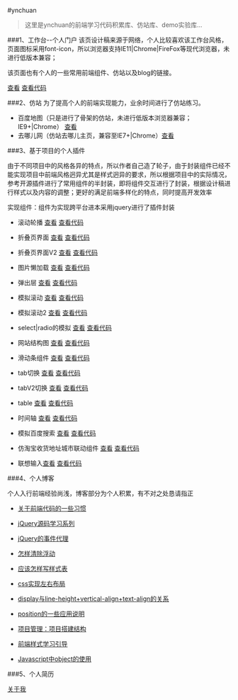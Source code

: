 #ynchuan

> 这里是ynchuan的前端学习代码积累库、仿站库、demo实验库...

###1、工作台--个人门户
该页设计稿来源于网络，个人比较喜欢该工作台风格，页面图标采用font-icon，所以浏览器支持IE11|Chrome|FireFox等现代浏览器，未进行低版本兼容；

该页面也有个人的一些常用前端组件、仿站以及blog的链接。

[查看](http://ynchuan.github.io/coding/index.html "主站")  [查看代码](index.html)

###2、仿站
为了提高个人的前端实现能力，业余时间进行了仿站练习。

- 百度地图（只是进行了骨架的仿站，未进行低版本浏览器兼容；IE9+|Chrome） [查看](http://ynchuan.github.io/coding/repository/project/forksite/baidu-map-index.html)
- 去哪儿网（仿站去哪儿主页，兼容至IE7+|Chrome）[查看](http://ynchuan.github.io/coding/repository/project/forksite/qunar.html)



###3、基于项目的个人插件

由于不同项目中的风格各异的特点，所以作者自己造了轮子，由于封装组件已经不能实现项目中前端风格迥异尤其是样式迥异的要求，所以根据项目中的实际情况，参考开源插件进行了常用组件的半封装，即将组件交互进行了封装，根据设计稿进行样式以及内容的调整；更好的满足前端多样化的特点，同时提高开发效率

实现组件：组件为实现跨平台进本采用jquery进行了插件封装

- 滚动轮播 [查看](http://ynchuan.github.io/coding/repository/plugin/carousel.html) [查看代码](repository/plugin/carousel.html)

- 折叠页界面 [查看](http://ynchuan.github.io/coding/repository/plugin/collapse.html) [查看代码](repository/plugin/collapse.html)

- 折叠页界面V2 [查看](http://ynchuan.github.io/coding/repository/plugin/collapse-v2.html) [查看代码](repository/plugin/collapse-v2.html)

- 图片懒加载 [查看](http://ynchuan.github.io/coding/repository/plugin/lazyload.html) [查看代码](repository/plugin/lazyload.html)

- 弹出层 [查看](http://ynchuan.github.io/coding/repository/plugin/popup.html) [查看代码](repository/plugin/popup.html)

- 模拟滚动 [查看](http://ynchuan.github.io/coding/repository/plugin/scroll-emulate.html) [查看代码](repository/plugin/scroll-emulate.html)

- 模拟滚动2 [查看](http://ynchuan.github.io/coding/repository/plugin/scroll-emulate-jq.html) [查看代码](repository/plugin/scroll-emulate-jq.html)

- select|radio的模拟 [查看](http://ynchuan.github.io/coding/repository/plugin/select-radio.html) [查看代码](repository/plugin/select-radio.html)

- 网站结构图 [查看](http://ynchuan.github.io/coding/repository/plugin/sitemap.html) [查看代码](repository/plugin/sitemap.html)

- 滑动条组件 [查看](http://ynchuan.github.io/coding/repository/plugin/slidebar.html) [查看代码](repository/plugin/slidebar.html)

- tab切换 [查看](http://ynchuan.github.io/coding/repository/plugin/tab.html) [查看代码](repository/plugin/tab.html)

- tabV2切换 [查看](http://ynchuan.github.io/coding/repository/plugin/tab-v2.html) [查看代码](repository/plugin/tab-v2.html)

- table [查看](http://ynchuan.github.io/coding/repository/plugin/table.html) [查看代码](repository/plugin/table.html)

- 时间轴 [查看](http://ynchuan.github.io/coding/repository/plugin/timeAxis.html) [查看代码](repository/plugin/timeAxis.html)

- 模拟百度搜索 [查看](http://ynchuan.github.io/coding/repository/plugin/search.html) [查看代码](repository/plugin/search.html)

- 仿淘宝收货地址城市联动组件 [查看](http://ynchuan.github.io/coding/repository/plugin/search.html) [查看代码](repository/plugin/address-link.html)

- 联想输入[查看](http://ynchuan.github.io/coding/repository/plugin/search.html) [查看代码](repository/plugin/context-input.html)

###4、个人博客
	
个人入行前端经验尚浅，博客部分为个人积累，有不对之处恳请指正

- [关于前端代码的一些习惯](repository/blog/关于前端代码的一些习惯.md)

- [jQuery源码学习系列](repository/blog/js_b/jquery-src.md)

- [jQuery的事件代理](repository/blog/js_b/jquery的事件代理.md)

- [怎样清除浮动](repository/blog/css_b/怎样清除浮动.md)

- [应该怎样写样式表](repository/blog/css_b/我们应该怎样写样式表.md)

- [css实现左右布局](repository/blog/css_b/css实现左右布局.md)

- [display与line-height+vertical-align+text-align的关系](repository/blog/css_b/display与line-height+vertical-align+text-align的关系.md)

- [position的一些应用说明](repository/blog/css_b/position的一些应用说明.md)

- [项目管理：项目搭建结构](repository/blog/项目搭建结构.md)

- [前端样式学习引导](repository/blog/fe-css-learn.md)

- [Javascript中object的使用](repository/blog/js-object.md)

###5、个人简历

[关于我](http://ynchuan.github.io/coding/repository/blog/aboutme.html)







